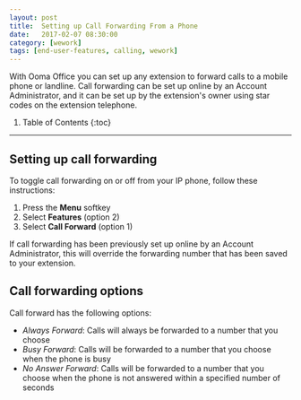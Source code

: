```yaml
---
layout: post
title:  Setting up Call Forwarding From a Phone
date:   2017-02-07 08:30:00
category: [wework]
tags: [end-user-features, calling, wework]
---
```


With Ooma Office you can set up any extension to forward calls to a mobile phone or landline. Call forwarding can be set up online by an Account Administrator, and it can be set up by the extension's owner using star codes on the extension telephone.

1. Table of Contents
{:toc}
* * *

## Setting up call forwarding

To toggle call forwarding on or off from your IP phone, follow these instructions:

1. Press the **Menu** softkey
2. Select **Features** (option 2)
3. Select **Call Forward** (option 1)

If call forwarding has been previously set up online by an Account Administrator, this will override the forwarding number that has been saved to your extension.

## Call forwarding options

Call forward has the following options:

* *Always Forward*: Calls will always be forwarded to a number that you choose
* *Busy Forward*: Calls will be forwarded to a number that you choose when the phone is busy
* *No Answer Forward*: Calls will be forwarded to a number that you choose when the phone is not answered within a specified number of seconds